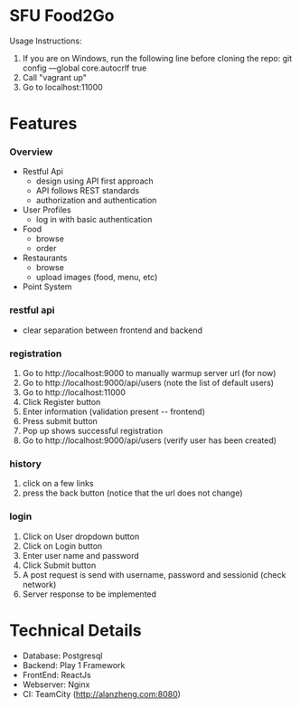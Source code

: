 # SFU Food2Go

Usage Instructions:
1. If you are on Windows, run the following line before cloning the repo: git config —global core.autocrlf true
2. Call "vagrant up"
3. Go to localhost:11000

# Features

### Overview
- Restful Api
  - design using API first approach
  - API follows REST standards
  - authorization and authentication
- User Profiles
  - log in with basic authentication
- Food
  - browse
  - order
- Restaurants
  - browse
  - upload images (food, menu, etc)
- Point System

### restful api
- clear separation between frontend and backend

### registration
1. Go to http://localhost:9000 to manually warmup server url (for now)
2. Go to http://localhost:9000/api/users (note the list of default users)
3. Go to http://localhost:11000
4. Click Register button
5. Enter information (validation present -- frontend)
6. Press submit button
7. Pop up shows successful registration
8. Go to http://localhost:9000/api/users (verify user has been created)

### history
1. click on a few links
2. press the back button (notice that the url does not change)

### login
1. Click on User dropdown button
2. Click on Login button
3. Enter user name and password
4. Click Submit button
5. A post request is send with username, password and sessionid (check network)
6. Server response to be implemented

# Technical Details

- Database: Postgresql
- Backend: Play 1 Framework
- FrontEnd: ReactJs
- Webserver: Nginx
- CI: TeamCity (http://alanzheng.com:8080)
